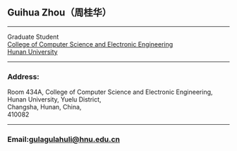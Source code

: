 ## Guihua Zhou（周桂华）

---
Graduate Student<br />
[College of Computer Science and Electronic Engineering](http://csee.hnu.edu.cn/)<br />
[Hunan University](http://www.hnu.edu.cn/)<br /> 

---
### Address: 
Room 434A, College of Computer Science and Electronic Engineering,<br />
Hunan University, Yuelu District,<br /> 
Changsha, Hunan, China,<br /> 
410082

---
### Email:gulagulahuli@hnu.edu.cn
